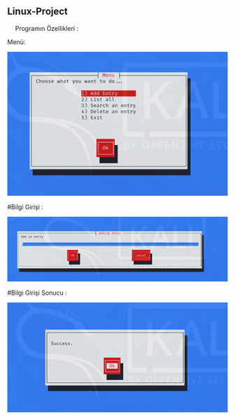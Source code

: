 ## Linux-Project

&emsp; Programın Özellikleri :

Menü:

![alt text](https://raw.githubusercontent.com/Edaaltuntas/Linux-Project/main/images/1.PNG)


#Bilgi Girişi :

![alt text](https://raw.githubusercontent.com/Edaaltuntas/Linux-Project/main/images/2.PNG)

#Bilgi Girişi Sonucu :

![alt text](https://raw.githubusercontent.com/Edaaltuntas/Linux-Project/main/images/3.PNG)

